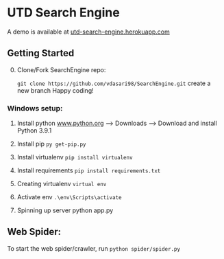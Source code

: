 # UTD Search Engine

A demo is available at [utd-search-engine.herokuapp.com](utd-search-engine.herokuapp.com)

## Getting Started
0. Clone/Fork SearchEngine repo:

    `git clone https://github.com/vdasari98/SearchEngine.git`
    create a new branch
    Happy coding!

### Windows setup:
1. Install python
    www.python.org --> Downloads --> Download and install Python 3.9.1

2. Install pip
    `py get-pip.py`

3. Install virtualenv
    `pip install virtualenv`

4. Install requirements
    `pip install requirements.txt`

4. Creating virtualenv
    `virtual env`

5. Activate env
    `.\env\Scripts\activate`

6. Spinning up server
    python app.py

## Web Spider:

To start the web spider/crawler, run `python spider/spider.py`
